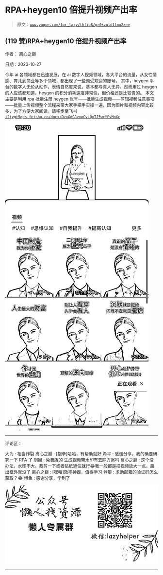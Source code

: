 # RPA+heygen10 倍提升视频产出率

> 原文：[`www.yuque.com/for_lazy/thfiu8/gr0kzuld1lmo2zee`](https://www.yuque.com/for_lazy/thfiu8/gr0kzuld1lmo2zee)

## (119 赞)RPA+heygen10 倍提升视频产出率

作者： 离心之巅

日期：2023-10-27

今年 ai 各领域都在迅速发展，在 ai 数字人视频领域，各大平台的流量，从女性情感、育儿到商业等多个领域，都出现了一些颇受欢迎的账号。
其中，heygen 平台的数字人无论从动作，表情自然度来说，基本都与真人无异。然而用过 heygen 的人应该都知道，heygen 的积分消耗速度非常快，但价格还是比较贵的。
本文主要是利用 rpa 批量注册 heygen 账号——批量生成视频——剪辑视频注意事项——批量上传视频整个流程来带大家手把手实操一遍，因为图片和视频内容比较多，为了方便大家阅读。请移步至飞书[`i2iygt5qes.feishu.cn/docx/DzxGdGJzvoCvLQxTJ5wcYFvMnXc`](https://i2iygt5qes.feishu.cn/docx/DzxGdGJzvoCvLQxTJ5wcYFvMnXc)![](img/8b2c8074dc6f15c61df620f43c38651a.png)

* * *

评论区：

大为 : 相当炸裂
离心之巅 : [抱拳]哈哈，有帮助就好
希平 : 感谢分享，我的确要研究一下 RPA 了
崩崩 : 免费版的
生成视频带水印有去除方案吗
离心之巅 : 这个没办法，水印不大。裁剪一下或者贴纸遮住就行😂我一般都是把视频放大一点，超出框外就没了
离心之巅 : [嘿哈]效率神器，值得学习
登攀 : 求助邮箱的验证码怎么获取？😂
博鱼 : 感谢分享，学到了

![](img/1c37d505930596d12a88ab23e11aa07a.png)

* * *